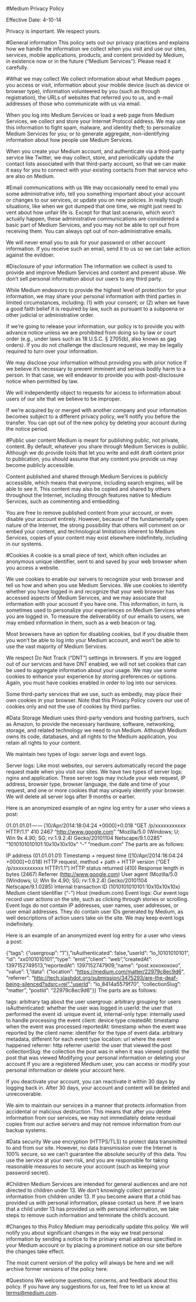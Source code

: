 #Medium Privacy Policy

Effective Date: 4-10-14

Privacy is important. We respect yours.

#General information
This policy sets out our privacy practices and explains how we handle the information we collect when you visit and use our sites, services, mobile applications, products, and content provided by Medium, in existence now or in the future (“Medium Services”). Please read it carefully.

#What we may collect
We collect information about what Medium pages you access or visit, information about your mobile device (such as device or browser type), information volunteered by you (such as through registration), the URLs of websites that referred you to us, and e-mail addresses of those who communicate with us via email.

When you log into Medium Services or load a web page from Medium Services, we collect and store your Internet Protocol address. We may use this information to fight spam, malware, and identity theft; to personalize Medium Services for you; or to generate aggregate, non-identifying information about how people use Medium Services.

When you create your Medium account, and authenticate via a third-party service like Twitter, we may collect, store, and periodically update the contact lists associated with that third-party account, so that we can make it easy for you to connect with your existing contacts from that service who are also on Medium.

#Email communications with us
We may occasionally need to email you some administrative info, tell you something important about your account or changes to our services, or update you on new policies. In really tough situations, like when we got dumped that one time, we might just need to vent about how unfair life is. Except for that last scenario, which won’t actually happen, these administrative communications are considered a basic part of Medium Services, and you may not be able to opt out from receiving them. You can always opt out of non-administrative emails.

We will never email you to ask for your password or other account information. If you receive such an email, send it to us so we can take action against the evildoer.

#Disclosure of your information
The information we collect is used to provide and improve Medium Services and content and prevent abuse. We don’t sell personal information about our users to any third party.

While Medium endeavors to provide the highest level of protection for your information, we may share your personal information with third parties in limited circumstances, including: (1) with your consent; or (2) when we have a good faith belief it is required by law, such as pursuant to a subpoena or other judicial or administrative order.

If we’re going to release your information, our policy is to provide you with advance notice unless we are prohibited from doing so by law or court order (e.g., under laws such as 18 U.S.C. § 2705(b), also known as gag orders). If you do not challenge the disclosure request, we may be legally required to turn over your information.

We may disclose your information without providing you with prior notice if we believe it’s necessary to prevent imminent and serious bodily harm to a person. In that case, we will endeavor to provide you with post-disclosure notice when permitted by law.

We will independently object to requests for access to information about users of our site that we believe to be improper.

If we’re acquired by or merged with another company and your information becomes subject to a different privacy policy, we’ll notify you before the transfer. You can opt out of the new policy by deleting your account during the notice period.

#Public user content
Medium is meant for publishing public, not private, content. By default, whatever you share through Medium Services is public. Although we do provide tools that let you write and edit draft content prior to publication, you should assume that any content you provide us may become publicly accessible.

Content published and shared through Medium Services is publicly accessible, which means that everyone, including search engines, will be able to see it. This content may also be copied and shared by others throughout the Internet, including through features native to Medium Services, such as commenting and embedding.

You are free to remove published content from your account, or even disable your account entirely. However, because of the fundamentally open nature of the Internet, the strong possibility that others will comment on or embed your content, and technological limitations inherent to Medium Services, copies of your content may exist elsewhere indefinitely, including in our systems.

#Cookies
A cookie is a small piece of text, which often includes an anonymous unique identifier, sent to and saved by your web browser when you access a website.

We use cookies to enable our servers to recognize your web browser and tell us how and when you use Medium Services. We use cookies to identify whether you have logged in and recognize that your web browser has accessed aspects of Medium Services, and we may associate that information with your account if you have one. This information, in turn, is sometimes used to personalize your experiences on Medium Services when you are logged in. To measure the deliverability of our emails to users, we may embed information in them, such as a web beacon or tag.

Most browsers have an option for disabling cookies, but if you disable them you won’t be able to log into your Medium account, and won’t be able to use the vast majority of Medium Services.

We respect Do Not Track (“DNT”) settings in browsers. If you are logged out of our services and have DNT enabled, we will not set cookies that can be used to aggregate information about your usage. We may use some cookies to enhance your experience by storing preferences or options. Again, you must have cookies enabled in order to log into our services.

Some third-party services that we use, such as embedly, may place their own cookies in your browser. Note that this Privacy Policy covers our use of cookies only and not the use of cookies by third parties.

#Data Storage
Medium uses third-party vendors and hosting partners, such as Amazon, to provide the necessary hardware, software, networking, storage, and related technology we need to run Medium. Although Medium owns its code, databases, and all rights to the Medium application, you retain all rights to your content.

We maintain two types of logs: server logs and event logs.

Server logs: Like most websites, our servers automatically record the page request made when you visit our sites. We have two types of server logs: nginx and application. These server logs may include your web request, IP address, browser type, browser language, the date and time of your request, and one or more cookies that may uniquely identify your browser. We will delete all server logs after 9 months or earlier.

Here is an anonymized example of an nginx log entry for a user who views a post:

01.01.01.01 — — [10/Apr/2014:18:04:24 +0000]+0.018 “GET /p/xxxxxxxxxxx HTTP/1.1" 410 2467 “http://www.google.com" “Mozilla/5.0 (Windows; U; Win 9x 4.90; SG; rv:1.9.2.4) Gecko/20101104 Netscape/9.1.0285" “1010101010101:10x10x10x10x” “-” “medium.com”
The parts are as follows:

IP address (01.01.01.01)
Timestamp + request time ([10/Apr/2014:18:04:24 +0000]+0.018)
HTTP request, method + path + HTTP version (“GET /p/xxxxxxxxxxx HTTP/1.1”)
HTTP status returned (410)
Response length in bytes (2467)
Referrer (http://www.google.com)
User agent (Mozilla/5.0 (Windows; U; Win 9x 4.90; SG; rv:1.9.2.4) Gecko/20101104 Netscape/9.1.0285)
Internal transaction ID (1010101010101:10x10x10x10x)
Medium client identifier (“-”)
Host (medium.com)
Event logs: Our event logs record user actions on the site, such as clicking through stories or scrolling. Event logs do not contain IP addresses, user names, user addresses, or user email addresses. They do contain user IDs generated by Medium, as well descriptions of action users take on the site. We may keep event logs indefinitely.

Here is an example of an anonymized event log entry for a user who views a post:

{“tags”: {“usergroup”: “1"},”isAuthenticated”: false,”userId”: “lo_10101010101", “id”: “xx0101010101",”type”: “emit”,”client”: “web”,”createdAt”: 1397152749513,”reportedAt”: 1397152747909,”name”: “post.xoxoxoxoxo”, “value”: 1,”data”: {“location”: “https://medium.com/matter/22979c8ec9d6", “referrer”: “http://tech.slashdot.org/submission/3475293/are-the-deaf-being-silenced?sdsrc=rel","userId": “lo_8414a5579f70", “collectionSlug”: “matter”, “postId”: “22979c8ec9d6"}}
The parts are as follows:

tags: arbitrary tag about the user
usergroup: arbitrary grouping for users
isAuthenticated: whether the user was logged in
userId: the user that performed the event
id: unique event id, internal-only
type: internally used to handle processing the event
client: device type
createdAt: timestamp when the event was processed
reportedAt: timestamp when the event was reported by the client
name: identifier for the type of event
data: arbitrary metadata, different for each event type
location: url where the event happened
referrer: http referrer
userId: the user that viewed the post
collectionSlug: the collection the post was in when it was viewed
postId: the post that was viewed
Modifying your personal information or deleting your account
If you are a registered Medium user, you can access or modify your personal information or delete your account here.

If you deactivate your account, you can reactivate it within 30 days by logging back in. After 30 days, your account and content will be deleted and unrecoverable.

We aim to maintain our services in a manner that protects information from accidental or malicious destruction. This means that after you delete information from our services, we may not immediately delete residual copies from our active servers and may not remove information from our backup systems.

#Data security
We use encryption (HTTPS/TLS) to protect data transmitted to and from our site. However, no data transmission over the Internet is 100% secure, so we can’t guarantee the absolute security of this data. You use the service at your own risk, and you are responsible for taking reasonable measures to secure your account (such as keeping your password secret).

#Children
Medium Services are intended for general audiences and are not directed to children under 13. We don’t knowingly collect personal information from children under 13. If you become aware that a child has provided us with personal information, please contact us here. If we learn that a child under 13 has provided us with personal information, we take steps to remove such information and terminate the child’s account.

#Changes to this Policy
Medium may periodically update this policy. We will notify you about significant changes in the way we treat personal information by sending a notice to the primary email address specified in your Medium account or by placing a prominent notice on our site before the changes take effect.

The most current version of the policy will always be here and we will archive former versions of the policy here.

#Questions
We welcome questions, concerns, and feedback about this policy. If you have any suggestions for us, feel free to let us know at terms@medium.com.
